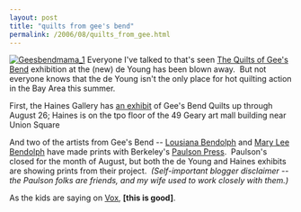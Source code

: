 ```yaml
---
layout: post
title: "quilts from gee's bend"
permalink: /2006/08/quilts_from_gee.html
---
```


[![Geesbendmama_1](https://sippey.typepad.com/filtered/images/geesbendmama_1.jpg "Geesbendmama_1")](http://www.paulsonpress.com/BendolphM/Bendolph_mama.html) Everyone I've talked to that's seen [The Quilts of Gee's Bend](http://www.thinker.org/deyoung/exhibitions/exhibition.asp?exhibitionkey=549) exhibition at the (new) de Young has been blown away.  But not everyone knows that the de Young isn't the only place for hot quilting action in the Bay Area this summer.

First, the Haines Gallery has [an exhibit](http://www.hainesgallery.com/Main_Pages/Artist_Pages/GBEN.work.html) of Gee's Bend Quilts up through August 26; Haines is on the tpo floor of the 49 Geary art mall building near Union Square

And two of the artists from Gee's Bend -- [Lousiana Bendolph](http://www.paulsonpress.com/BendolphL/Bendolph_gallery.html) and [Mary Lee Bendolph](http://www.paulsonpress.com/BendolphM/Bendolph_gallery.html) have made prints with Berkeley's [Paulson Press](http://www.paulsonpress.com/).  Paulson's closed for the month of August, but both the de Young and Haines exhibits are showing prints from their project.  _(Self-important blogger disclaimer -- the Paulson folks are friends, and my wife used to work closely with them.)_

As the kids are saying on [Vox](http://www.vox.com/), **\[this is good\]**.